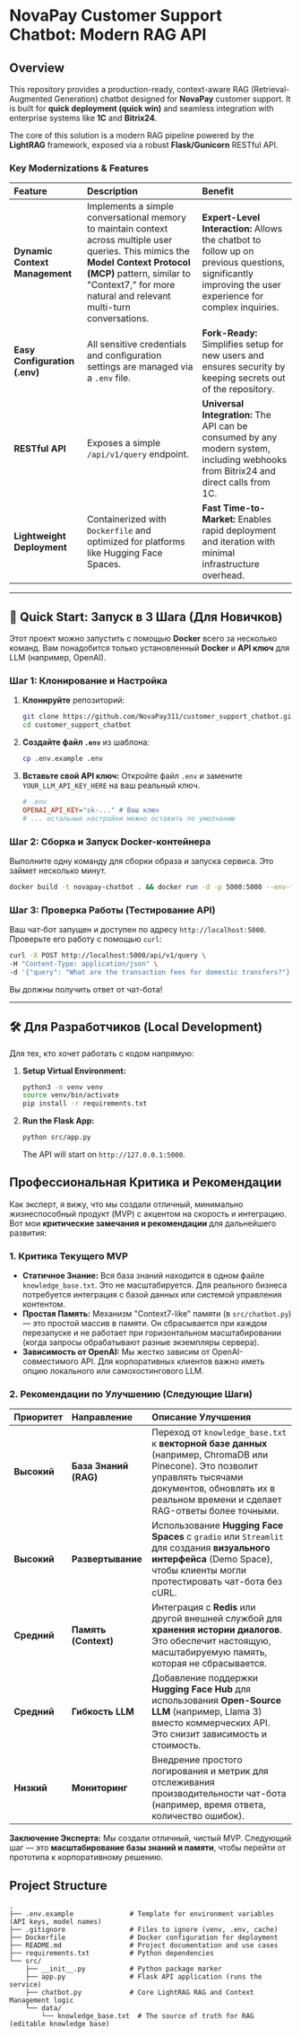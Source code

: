 # NovaPay Customer Support Chatbot: Modern RAG API

## Overview

This repository provides a production-ready, context-aware RAG (Retrieval-Augmented Generation) chatbot designed for **NovaPay** customer support. It is built for **quick deployment (quick win)** and seamless integration with enterprise systems like **1C** and **Bitrix24**.

The core of this solution is a modern RAG pipeline powered by the **LightRAG** framework, exposed via a robust **Flask/Gunicorn** RESTful API.

### Key Modernizations & Features

| Feature | Description | Benefit |
| :--- | :--- | :--- |
| **Dynamic Context Management** | Implements a simple conversational memory to maintain context across multiple user queries. This mimics the **Model Context Protocol (MCP)** pattern, similar to "Context7," for more natural and relevant multi-turn conversations. | **Expert-Level Interaction:** Allows the chatbot to follow up on previous questions, significantly improving the user experience for complex inquiries. |
| **Easy Configuration (.env)** | All sensitive credentials and configuration settings are managed via a `.env` file. | **Fork-Ready:** Simplifies setup for new users and ensures security by keeping secrets out of the repository. |
| **RESTful API** | Exposes a simple `/api/v1/query` endpoint. | **Universal Integration:** The API can be consumed by any modern system, including webhooks from Bitrix24 and direct calls from 1C. |
| **Lightweight Deployment** | Containerized with `Dockerfile` and optimized for platforms like Hugging Face Spaces. | **Fast Time-to-Market:** Enables rapid deployment and iteration with minimal infrastructure overhead. |

---

## 🚀 Quick Start: Запуск в 3 Шага (Для Новичков)

Этот проект можно запустить с помощью **Docker** всего за несколько команд. Вам понадобится только установленный **Docker** и **API ключ** для LLM (например, OpenAI).

### Шаг 1: Клонирование и Настройка

1.  **Клонируйте** репозиторий:
    ```bash
    git clone https://github.com/NovaPay311/customer_support_chatbot.git
    cd customer_support_chatbot
    ```
2.  **Создайте файл `.env`** из шаблона:
    ```bash
    cp .env.example .env
    ```
3.  **Вставьте свой API ключ:** Откройте файл `.env` и замените `YOUR_LLM_API_KEY_HERE` на ваш реальный ключ.

    ```ini
    # .env
    OPENAI_API_KEY="sk-..." # Ваш ключ
    # ... остальные настройки можно оставить по умолчанию
    ```

### Шаг 2: Сборка и Запуск Docker-контейнера

Выполните одну команду для сборки образа и запуска сервиса. Это займет несколько минут.

```bash
docker build -t novapay-chatbot . && docker run -d -p 5000:5000 --env-file .env --name novapay-agent novapay-chatbot
```

### Шаг 3: Проверка Работы (Тестирование API)

Ваш чат-бот запущен и доступен по адресу `http://localhost:5000`. Проверьте его работу с помощью `curl`:

```bash
curl -X POST http://localhost:5000/api/v1/query \
-H "Content-Type: application/json" \
-d '{"query": "What are the transaction fees for domestic transfers?"}'
```

Вы должны получить ответ от чат-бота!

---

## 🛠️ Для Разработчиков (Local Development)

Для тех, кто хочет работать с кодом напрямую:

1.  **Setup Virtual Environment:**
    ```bash
    python3 -m venv venv
    source venv/bin/activate
    pip install -r requirements.txt
    ```
2.  **Run the Flask App:**
    ```bash
    python src/app.py
    ```
    The API will start on `http://127.0.0.1:5000`.

## Профессиональная Критика и Рекомендации

Как эксперт, я вижу, что мы создали отличный, минимально жизнеспособный продукт (MVP) с акцентом на скорость и интеграцию. Вот мои **критические замечания и рекомендации** для дальнейшего развития:

### 1. Критика Текущего MVP

*   **Статичное Знание:** Вся база знаний находится в одном файле `knowledge_base.txt`. Это не масштабируется. Для реального бизнеса потребуется интеграция с базой данных или системой управления контентом.
*   **Простая Память:** Механизм "Context7-like" памяти (в `src/chatbot.py`) — это простой массив в памяти. Он сбрасывается при каждом перезапуске и не работает при горизонтальном масштабировании (когда запросы обрабатывают разные экземпляры сервера).
*   **Зависимость от OpenAI:** Мы жестко зависим от OpenAI-совместимого API. Для корпоративных клиентов важно иметь опцию локального или самохостингового LLM.

### 2. Рекомендации по Улучшению (Следующие Шаги)

| Приоритет | Направление | Описание Улучшения |
| :--- | :--- | :--- |
| **Высокий** | **База Знаний (RAG)** | Переход от `knowledge_base.txt` к **векторной базе данных** (например, ChromaDB или Pinecone). Это позволит управлять тысячами документов, обновлять их в реальном времени и сделает RAG-ответы более точными. |
| **Высокий** | **Развертывание** | Использование **Hugging Face Spaces** с `gradio` или `Streamlit` для создания **визуального интерфейса** (Demo Space), чтобы клиенты могли протестировать чат-бота без cURL. |
| **Средний** | **Память (Context)** | Интеграция с **Redis** или другой внешней службой для **хранения истории диалогов**. Это обеспечит настоящую, масштабируемую память, которая не сбрасывается. |
| **Средний** | **Гибкость LLM** | Добавление поддержки **Hugging Face Hub** для использования **Open-Source LLM** (например, Llama 3) вместо коммерческих API. Это снизит зависимость и стоимость. |
| **Низкий** | **Мониторинг** | Внедрение простого логирования и метрик для отслеживания производительности чат-бота (например, время ответа, количество ошибок). |

**Заключение Эксперта:** Мы создали отличный, чистый MVP. Следующий шаг — это **масштабирование базы знаний и памяти**, чтобы перейти от прототипа к корпоративному решению.

## Project Structure

```
.
├── .env.example              # Template for environment variables (API keys, model names)
├── .gitignore                # Files to ignore (venv, .env, cache)
├── Dockerfile                # Docker configuration for deployment
├── README.md                 # Project documentation and use cases
├── requirements.txt          # Python dependencies
└── src/
    ├── __init__.py           # Python package marker
    ├── app.py                # Flask API application (runs the service)
    ├── chatbot.py            # Core LightRAG RAG and Context Management logic
    └── data/
        └── knowledge_base.txt  # The source of truth for RAG (editable knowledge base)
```
